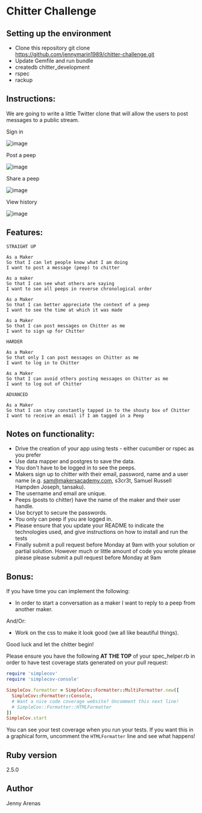 Chitter Challenge
=================

Setting up the environment
---------
* Clone this repository git clone https://github.com/jennymarin1989/chitter-challenge.git
* Update Gemfile and run bundle
* createdb chitter_development
* rspec
* rackup


Instructions:
-------

We are going to write a little Twitter clone that will allow the users to post messages to a public stream.

Sign in

![image](https://user-images.githubusercontent.com/29259526/36368159-e705dbe0-154d-11e8-9186-4acb2fcf3c9f.png)

Post a peep

![image](https://user-images.githubusercontent.com/29259526/36368436-19c6302e-154f-11e8-95f7-c99d3cb2dcf0.png)

Share a peep

![image](https://user-images.githubusercontent.com/29259526/36368457-39cd4268-154f-11e8-8c4a-ecbb9ff6524a.png)


View history

![image](https://user-images.githubusercontent.com/29259526/36368471-4c803442-154f-11e8-96bb-d7ded975852c.png)


Features:
-------

```
STRAIGHT UP

As a Maker
So that I can let people know what I am doing  
I want to post a message (peep) to chitter

As a maker
So that I can see what others are saying  
I want to see all peeps in reverse chronological order

As a Maker
So that I can better appreciate the context of a peep
I want to see the time at which it was made

As a Maker
So that I can post messages on Chitter as me
I want to sign up for Chitter

HARDER

As a Maker
So that only I can post messages on Chitter as me
I want to log in to Chitter

As a Maker
So that I can avoid others posting messages on Chitter as me
I want to log out of Chitter

ADVANCED

As a Maker
So that I can stay constantly tapped in to the shouty box of Chitter
I want to receive an email if I am tagged in a Peep
```

Notes on functionality:
------

* Drive the creation of your app using tests - either cucumber or rspec as you prefer
* Use data mapper and postgres to save the data.
* You don't have to be logged in to see the peeps.
* Makers sign up to chitter with their email, password, name and a user name (e.g. sam@makersacademy.com, s3cr3t, Samuel Russell Hampden Joseph, tansaku).
* The username and email are unique.
* Peeps (posts to chitter) have the name of the maker and their user handle.
* Use bcrypt to secure the passwords.
* You only can peep if you are logged in.
* Please ensure that you update your README to indicate the technologies used, and give instructions on how to install and run the tests
* Finally submit a pull request before Monday at 9am with your solution or partial solution.  However much or little amount of code you wrote please please please submit a pull request before Monday at 9am

Bonus:
-----

If you have time you can implement the following:

* In order to start a conversation as a maker I want to reply to a peep from another maker.

And/Or:

* Work on the css to make it look good (we all like beautiful things).

Good luck and let the chitter begin!


Please ensure you have the following **AT THE TOP** of your spec_helper.rb in order to have test coverage stats generated
on your pull request:

```ruby
require 'simplecov'
require 'simplecov-console'

SimpleCov.formatter = SimpleCov::Formatter::MultiFormatter.new([
  SimpleCov::Formatter::Console,
  # Want a nice code coverage website? Uncomment this next line!
  # SimpleCov::Formatter::HTMLFormatter
])
SimpleCov.start
```

You can see your test coverage when you run your tests. If you want this in a graphical form, uncomment the `HTMLFormatter` line and see what happens!

Ruby version
--------

2.5.0

Author
------

 Jenny Arenas
